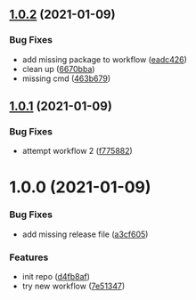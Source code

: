 ## [1.0.2](https://github.com/gauthierrodaro/tailwind-config/compare/v1.0.1...v1.0.2) (2021-01-09)


### Bug Fixes

* add missing package to workflow ([eadc426](https://github.com/gauthierrodaro/tailwind-config/commit/eadc426355080454c245060358e4a0892810dc8a))
* clean up ([6670bba](https://github.com/gauthierrodaro/tailwind-config/commit/6670bba62d886e41529f606eab84ae6db599c2a3))
* missing cmd ([463b679](https://github.com/gauthierrodaro/tailwind-config/commit/463b67978276359f6c06f5807155de4faa71764d))

## [1.0.1](https://github.com/gauthierrodaro/tailwind-config/compare/v1.0.0...v1.0.1) (2021-01-09)


### Bug Fixes

* attempt workflow 2 ([f775882](https://github.com/gauthierrodaro/tailwind-config/commit/f775882079830ca3691bcefd81bb2d1190682a37))

# 1.0.0 (2021-01-09)


### Bug Fixes

* add missing release file ([a3cf605](https://github.com/gauthierrodaro/tailwind-config/commit/a3cf6057c50fda3ecf89ba586b134e6975a7969b))


### Features

* init repo ([d4fb8af](https://github.com/gauthierrodaro/tailwind-config/commit/d4fb8afa745e781e5a709b5716a79bc188204bd7))
* try new workflow ([7e51347](https://github.com/gauthierrodaro/tailwind-config/commit/7e51347972ba338823a101a8495313772c5e74c6))
